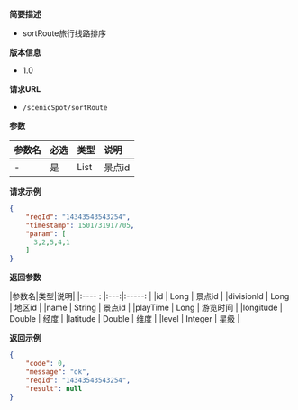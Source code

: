 **简要描述** 
- sortRoute旅行线路排序

**版本信息**
- 1.0

**请求URL** 
- `/scenicSpot/sortRoute `

**参数** 

|参数名|必选|类型|说明|
|:---- |:---   |:---|:----- |
|- |是 | List<Long> | 景点id |


**请求示例**

```JSON
{
    "reqId": "14343543543254",
    "timestamp": 1501731917705,
    "param": [
      3,2,5,4,1
    ]
}
```

**返回参数** 

|参数名|类型|说明|
|:---- : |:---:|:-----: |
|id | Long | 景点id |
|divisionId | Long | 地区id |
|name | String | 景点id |
|playTime | Long | 游览时间 |
|longitude | Double | 经度 |
|latitude | Double | 维度 |
|level | Integer | 星级 |

 **返回示例**

```JSON
{
    "code": 0,
    "message": "ok",
    "reqId": "14343543543254",
    "result": null
}
```

